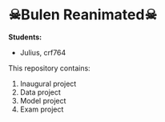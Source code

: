 # ☠Bulen Reanimated☠

**Students:**
- Julius, crf764

This repository contains:  
1. Inaugural project 
2. Data project 
3. Model project 
4. Exam project
